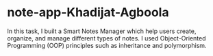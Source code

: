 
# note-app-Khadijat-Agboola

In this task, I built a Smart Notes Manager which help users create, organize, and manage different types of notes. I used Object-Oriented Programming (OOP) principles such as inheritance and polymorphism.
